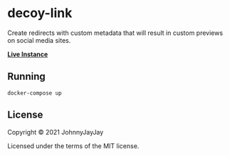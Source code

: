 # decoy-link

Create redirects with custom metadata that will result in custom previews on social media sites.

[**Live Instance**](https://decoy.is-webscale.club)

## Running

`docker-compose up`

## License

Copyright © 2021 JohnnyJayJay

Licensed under the terms of the MIT license.
